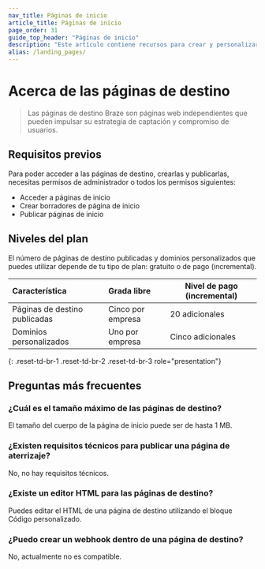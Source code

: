 ```yaml
---
nav_title: Páginas de inicio
article_title: Páginas de inicio
page_order: 31
guide_top_header: "Páginas de inicio"
description: "Este artículo contiene recursos para crear y personalizar páginas de destino Braze."
alias: /landing_pages/
---
```


# Acerca de las páginas de destino

> Las páginas de destino Braze son páginas web independientes que pueden impulsar su estrategia de captación y compromiso de usuarios.

## Requisitos previos

Para poder acceder a las páginas de destino, crearlas y publicarlas, necesitas permisos de administrador o todos los permisos siguientes:

- Acceder a páginas de inicio
- Crear borradores de página de inicio
- Publicar páginas de inicio

## Niveles del plan

El número de páginas de destino publicadas y dominios personalizados que puedes utilizar depende de tu tipo de plan: gratuito o de pago (incremental).

| Característica                                                                                                   | Grada libre     | Nivel de pago (incremental)     |
| :---------------------------------------------------------------------------------------------------------------- | :--------------- | ----------------- |
| Páginas de destino publicadas                                                                 | Cinco por empresa | 20 adicionales |
| Dominios personalizados          | Uno por empresa | Cinco adicionales |
{: .reset-td-br-1 .reset-td-br-2 .reset-td-br-3 role="presentation"}

## Preguntas más frecuentes

### ¿Cuál es el tamaño máximo de las páginas de destino?

El tamaño del cuerpo de la página de inicio puede ser de hasta 1 MB.

### ¿Existen requisitos técnicos para publicar una página de aterrizaje?

No, no hay requisitos técnicos.

### ¿Existe un editor HTML para las páginas de destino?

Puedes editar el HTML de una página de destino utilizando el bloque Código personalizado.

### ¿Puedo crear un webhook dentro de una página de destino?

No, actualmente no es compatible.

